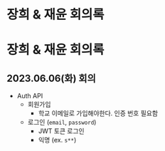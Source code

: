 # 장희 & 재윤 회의록

# 장희 & 재윤 회의록

## 2023.06.06(화) 회의
- Auth API
  - 회원가입
    - 학교 이메일로 가입해야한다. 인증 번호 필요함
  - 로그인 (`email`, `password`)
    - JWT 토큰 로그인
    - 익명 (ex. `s**`)
